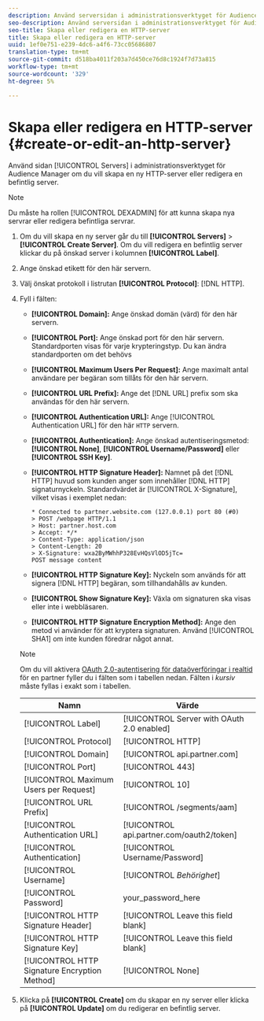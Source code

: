 ```yaml
---
description: Använd serversidan i administrationsverktyget för Audience Manager för att skapa en ny HTTP-server eller för att redigera en befintlig server.
seo-description: Använd serversidan i administrationsverktyget för Audience Manager för att skapa en ny HTTP-server eller för att redigera en befintlig server.
seo-title: Skapa eller redigera en HTTP-server
title: Skapa eller redigera en HTTP-server
uuid: 1ef0e751-e239-4dc6-a4f6-73cc05686807
translation-type: tm+mt
source-git-commit: d518ba4011f203a7d450ce76d8c1924f7d73a815
workflow-type: tm+mt
source-wordcount: '329'
ht-degree: 5%

---
```



# Skapa eller redigera en HTTP-server {#create-or-edit-an-http-server}

Använd sidan [!UICONTROL Servers] i administrationsverktyget för Audience Manager om du vill skapa en ny HTTP-server eller redigera en befintlig server.

>[!NOTE]
>
>Du måste ha rollen [!UICONTROL DEXADMIN] för att kunna skapa nya servrar eller redigera befintliga servrar.

1. Om du vill skapa en ny server går du till **[!UICONTROL Servers]** > **[!UICONTROL Create Server]**. Om du vill redigera en befintlig server klickar du på önskad server i kolumnen **[!UICONTROL Label]**.
1. Ange önskad etikett för den här servern.
1. Välj önskat protokoll i listrutan **[!UICONTROL Protocol]**: [!DNL HTTP].
1. Fyll i fälten:

   * **[!UICONTROL Domain]:** Ange önskad domän (värd) för den här servern.
   * **[!UICONTROL Port]:** Ange önskad port för den här servern. Standardporten visas för varje krypteringstyp. Du kan ändra standardporten om det behövs
   * **[!UICONTROL Maximum Users Per Request]:** Ange maximalt antal användare per begäran som tillåts för den här servern.
   * **[!UICONTROL URL Prefix]:** Ange det  [!DNL URL] prefix som ska användas för den här servern.
   * **[!UICONTROL Authentication URL]:** Ange  [!UICONTROL Authentication URL] för den här  `HTTP` servern.
   * **[!UICONTROL Authentication]:** Ange önskad autentiseringsmetod:  **[!UICONTROL None]**,  **[!UICONTROL Username/Password]** eller  **[!UICONTROL SSH Key]**.
   * **[!UICONTROL HTTP Signature Header]:** Namnet på det  [!DNL HTTP] huvud som kunden anger som innehåller  [!DNL HTTP] signaturnyckeln. Standardvärdet är [!UICONTROL X-Signature], vilket visas i exemplet nedan:

      ```
      * Connected to partner.website.com (127.0.0.1) port 80 (#0)
      > POST /webpage HTTP/1.1
      > Host: partner.host.com
      > Accept: */*
      > Content-Type: application/json
      > Content-Length: 20
      > X-Signature: wxa2ByMWhhP328EvHQsVlOD5jTc=
      POST message content
      ```

   * **[!UICONTROL HTTP Signature Key]:** Nyckeln som används för att signera  [!DNL HTTP] begäran, som tillhandahålls av kunden.
   * **[!UICONTROL Show Signature Key]:** Växla om signaturen ska visas eller inte i webbläsaren.
   * **[!UICONTROL HTTP Signature Encryption Method]:** Ange den metod vi använder för att kryptera signaturen. Använd [!UICONTROL SHA1] om inte kunden föredrar något annat.

   >[!NOTE]
   >
   >Om du vill aktivera [OAuth 2.0-autentisering för dataöverföringar i realtid](https://docs.adobe.com/help/en/audience-manager/user-guide/implemenation-integration-guides/receiving-audience-data/real-time-outbound-transfers/oauth-in-outbound-transfers.html) för en partner fyller du i fälten som i tabellen nedan. Fälten i *kursiv* måste fyllas i exakt som i tabellen.

   | Namn | Värde |
   |---|---|
   | [!UICONTROL Label] | [!UICONTROL Server with OAuth 2.0 enabled] |
   | [!UICONTROL Protocol] | [!UICONTROL HTTP] |
   | [!UICONTROL Domain] | [!UICONTROL api.partner.com] |
   | [!UICONTROL Port] | [!UICONTROL 443] |
   | [!UICONTROL Maximum Users per Request] | [!UICONTROL 10] |
   | [!UICONTROL URL Prefix] | [!UICONTROL /segments/aam] |
   | [!UICONTROL Authentication URL] | [!UICONTROL api.partner.com/oauth2/token] |
   | [!UICONTROL Authentication] | [!UICONTROL Username/Password] |
   | [!UICONTROL Username] | [!UICONTROL *Behörighet*] |
   | [!UICONTROL Password] | your_password_here |
   | [!UICONTROL HTTP Signature Header] | [!UICONTROL Leave this field blank] |
   | [!UICONTROL HTTP Signature Key] | [!UICONTROL Leave this field blank] |
   | [!UICONTROL HTTP Signature Encryption Method] | [!UICONTROL None] |

1. Klicka på **[!UICONTROL Create]** om du skapar en ny server eller klicka på **[!UICONTROL Update]** om du redigerar en befintlig server.
